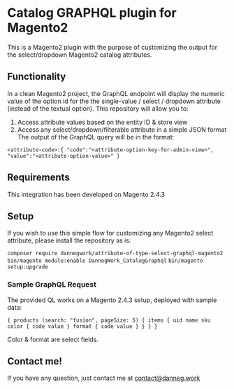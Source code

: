 # Catalog GRAPHQL plugin for Magento2

This is a Magento2 plugin with the purpose of customizing the output for the select/dropdown Magento2 catalog attributes.

## Functionality

In a clean Magento2 project, the GraphQL endpoint will display the numeric value of the option id for the the single-value / select / dropdown attribute (instead of the textual option). This repository will allow you to:

1. Access attribute values based on the entity ID & store view
2. Access any select/dropdown/filterable attribute in a simple JSON format
   The output of the GraphQL query will be in the format:

`<attribute-code>:{
"code":"<attribute-option-key-for-admin-view>",
"value":"<attribute-option-value>"
}`

## Requirements
This integration has been developed on Magento 2.4.3

## Setup
If you wish to use this simple flow for customizing any Magento2 select attribute, please install the repository as is:

`composer require dannegwork/attribute-of-type-select-graphql-magento2`
`bin/magento module:enable DannegWork_CatalogGraphql`
`bin/magento setup:upgrade`

### Sample GraphQL Request

The provided QL works on a Magento 2.4.3 setup, deployed with sample data:

`{
  products (search: "fusion", pageSize: 5)
  {
    items {
      uid
      name
      sku
      color {
        code
        value
      }
      format {
        code
        value
      }
    }
  }
}`

Color & format are select fields.

## Contact me!
If you have any question, just contact me at contact@danneg.work
